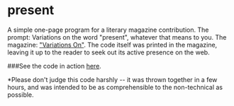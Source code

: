 present
=======

A simple one-page program for a literary magazine contribution. The prompt: Variations on the word "present", whatever that means to you. The magazine: ["Variations On"](http://variationson.us). The code itself was printed in the magazine, leaving it up to the reader to seek out its active presence on the web.

###See the code in action [here](http://emilysommer.com/present).

*Please don't judge this code harshly -- it was thrown together in a few hours, and was intended to be as comprehensible to the non-technical as possible.
